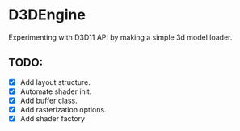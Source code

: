 # D3DEngine
Experimenting with D3D11 API by making a simple 3d model loader.

## TODO:
- [x] Add layout structure.
- [x] Automate shader init.
- [x] Add buffer class.
- [x] Add rasterization options.
- [x] Add shader factory